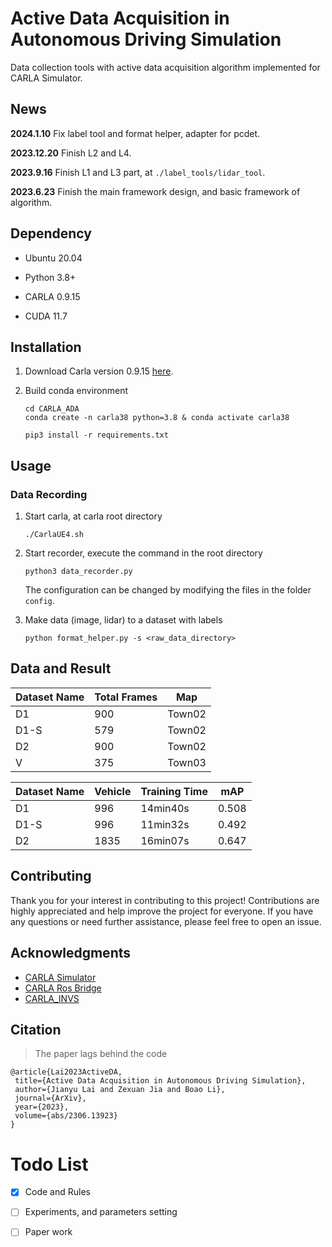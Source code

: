 # Active Data Acquisition in Autonomous Driving Simulation


Data collection tools with active data acquisition algorithm implemented for CARLA Simulator.

## News

**2024.1.10** Fix label tool and format helper, adapter for pcdet.

**2023.12.20** Finish L2 and L4.

**2023.9.16** Finish L1 and L3 part, at ``./label_tools/lidar_tool``.

**2023.6.23** Finish the main framework design, and basic framework of algorithm.

## Dependency

- Ubuntu 20.04

- Python 3.8+

- CARLA 0.9.15

- CUDA 11.7

## Installation

1. Download Carla version 0.9.15 [here](https://github.com/carla-simulator/carla).

2. Build conda environment
   
   ```shell
   cd CARLA_ADA
   conda create -n carla38 python=3.8 & conda activate carla38
   
   pip3 install -r requirements.txt
   ```

## Usage

### Data Recording

1. Start carla, at carla root directory
   
   ```shell
   ./CarlaUE4.sh
   ```

2. Start recorder, execute the command in the root directory
   
   ```shell
   python3 data_recorder.py
   ```
   
   The configuration can be changed by modifying the files in the folder `config`.

3. Make data (image, lidar) to a dataset with labels
   
   ```shell
   python format_helper.py -s <raw_data_directory>
   ```

## Data and Result

| Dataset Name | Total Frames | Map    |
| ------------ | ------------ | ------ |
| D1           | 900          | Town02 |
| D1-S         | 579          | Town02 |
| D2           | 900          | Town02 |
| V            | 375          | Town03 |

| Dataset Name | Vehicle | Training Time | mAP   |
| ------------ | ------- | ------------- | ----- |
| D1           | 996     | 14min40s      | 0.508 |
| D1-S         | 996     | 11min32s      | 0.492 |
| D2           | 1835    | 16min07s      | 0.647 |

## Contributing

Thank you for your interest in contributing to this project! Contributions are highly appreciated and help improve the project for everyone. If you have any questions or need further assistance, please feel free to open an issue.

## Acknowledgments

- [CARLA Simulator](https://carla.org/)
- [CARLA Ros Bridge](https://github.com/carla-simulator/ros-bridge)
- [CARLA_INVS](https://github.com/zijianzhang/CARLA_INVS)

## Citation

> The paper lags behind the code

```
@article{Lai2023ActiveDA,
 title={Active Data Acquisition in Autonomous Driving Simulation},
 author={Jianyu Lai and Zexuan Jia and Boao Li},
 journal={ArXiv},
 year={2023},
 volume={abs/2306.13923}
}
```

# Todo List

- [x] Code and Rules

- [ ] Experiments, and parameters setting

- [ ] Paper work
